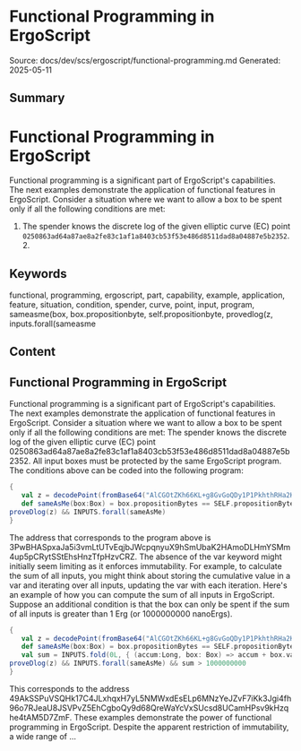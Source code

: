 # Functional Programming in ErgoScript
Source: docs/dev/scs/ergoscript/functional-programming.md
Generated: 2025-05-11

## Summary
# Functional Programming in ErgoScript

Functional programming is a significant part of ErgoScript's capabilities. The next examples demonstrate the application of functional features in ErgoScript. Consider a situation where we want to allow a box to be spent only if all the following conditions are met:

1. The spender knows the discrete log of the given elliptic curve (EC) point `0250863ad64a87ae8a2fe83c1af1a8403cb53f53e486d8511dad8a04887e5b2352`. 2.

## Keywords
functional, programming, ergoscript, part, capability, example, application, feature, situation, condition, spender, curve, point, input, program, sameasme(box, box.propositionbyte, self.propositionbyte, provedlog(z, inputs.forall(sameasme

## Content
## Functional Programming in ErgoScript
Functional programming is a significant part of ErgoScript's capabilities. The next examples demonstrate the application of functional features in ErgoScript. Consider a situation where we want to allow a box to be spent only if all the following conditions are met:
The spender knows the discrete log of the given elliptic curve (EC) point 0250863ad64a87ae8a2fe83c1af1a8403cb53f53e486d8511dad8a04887e5b2352.
All input boxes must be protected by the same ErgoScript program.
The conditions above can be coded into the following program:
```scala
{
   val z = decodePoint(fromBase64("AlCGOtZKh66KL+g8GvGoQDy1P1PkhthRHa2KBIh+WyNS"))
   def sameAsMe(box:Box) = box.propositionBytes == SELF.propositionBytes
proveDlog(z) && INPUTS.forall(sameAsMe)     
}
```
The address that corresponds to the program above is 3PwBHASpxaJa5i3vmLtUTvEqjbJWcpqnyuX9hSmUbaK2HAmoDLHmYSMm4up5pCRytSStEhsHnzTfpHzvCRZ.
The absence of the var keyword might initially seem limiting as it enforces immutability. For example, to calculate the sum of all inputs, you might think about storing the cumulative value in a var and iterating over all inputs, updating the var with each iteration.
Here's an example of how you can compute the sum of all inputs in ErgoScript. Suppose an additional condition is that the box can only be spent if the sum of all inputs is greater than 1 Erg (or 1000000000 nanoErgs).
```scala
{
   val z = decodePoint(fromBase64("AlCGOtZKh66KL+g8GvGoQDy1P1PkhthRHa2KBIh+WyNS"))
   def sameAsMe(box:Box) = box.propositionBytes == SELF.propositionBytes
   val sum = INPUTS.fold(0L, { (accum:Long, box: Box) => accum + box.value })
proveDlog(z) && INPUTS.forall(sameAsMe) && sum > 1000000000     
}
```
This corresponds to the address
49AkSSPuVSQHk17C4JLxhqxH7yL5NMWxdEsELp6MNzYeJZvF7iKk3Jgi4fh96o7RJeaU8JSVPvZ5EhCgboQy9d68QreWaYcVxSUcsd8UCamHPsv9kHzqhe4tAM5D7ZmF.
These examples demonstrate the power of functional programming in ErgoScript. Despite the apparent restriction of immutability, a wide range of ...
